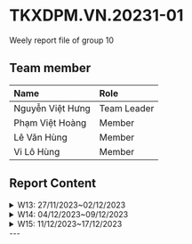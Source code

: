 # TKXDPM.VN.20231-01

Weely report file of group 10

## Team member

| Name           | Role        |
| :------------- | :---------- |
| Nguyễn Việt Hưng | Team Leader |
| Phạm Việt Hoàng   | Member      |
| Lê Văn Hùng    | Member      |
| Vi Lô Hùng    | Member      |

## Report Content

<details>
  <summary>W13: 27/11/2023~02/12/2023 </summary>
<br>
<details>
<summary>Nguyễn Việt Hưng</summary>
<br>

- Assigned tasks:
  -Stamp and Data coupling 

- Implementation details:
  - Pull Request(s): https://github.com/phamhoanggg/TKXDPM.KHMT.20231-10/pull/1
  - Specific implementation details:
    - Find and mark all stamp and data coupling in this application 

</details>

<details>
<summary>Phạm Việt Hoàng</summary>
<br>

- Assigned tasks:
  - Content coupling

- Implementation details:
  - Pull Request(s): https://github.com/phamhoanggg/TKXDPM.KHMT.20231-10/pull/2
  - Specific implementation details:
    - Find and mark all methods that have content coupling issues

</details>

<details>
<summary>Lê Văn Hùng</summary>
<br>

- Assigned tasks:
  - control coupling

- Implementation details:
  - Pull Request(s): https://github.com/phamhoanggg/TKXDPM.KHMT.20231-10/pull/3
  - Specific implementation details:
    - Tìm và comment control coupling

</details>

<details>
<summary>Vi Lô Hùng</summary>
<br>

- Assigned tasks:
  - Common coupling

- Implementation details:
  - Pull Request(s): 
  - Specific implementation details: https://github.com/phamhoanggg/TKXDPM.KHMT.20231-10/pull/4
    - Find and comment methods that have common coupling

</details>

</details>

<details>
  <summary>W14: 04/12/2023~09/12/2023 </summary>
<br>
<details>
<summary>Nguyễn Việt Hưng</summary>
<br>

- Assigned tasks:
  - Find functional cohesion

- Implementation details:
  - Pull Request(s): [pull request link](https://github.com/phamhoanggg/TKXDPM.KHMT.20231-10/pull/7)
  - Specific implementation details:
    - Find out all functional cohesion in project

</details>

<details>
<summary>Phạm Việt Hoàng</summary>
<br>

- Assigned tasks:
  - Communication Cohesion

- Implementation details:
  - Pull Request(s): [pull request link](https://github.com/phamhoanggg/TKXDPM.KHMT.20231-10/pull/8)
  - Specific implementation details:
    - Find out all communicational cohesion in project

</details>

<details>
<summary>Lê Văn Hùng</summary>
<br>

- Assigned tasks:
  - coincidental and logical cohesion

- Implementation details:
  - Pull Request(s): https://github.com/phamhoanggg/TKXDPM.KHMT.20231-10/pull/6
  - Specific implementation details:
    - Tìm coincidental và logical cohesion

</details>

<details>
<summary>Vi Lô Hùng</summary>
<br>

- Assigned tasks:
  - temporal cohesion and procedural cohesion

- Implementation details:
  - Pull Request(s): [pull request link](https://github.com/phamhoanggg/TKXDPM.KHMT.20231-10/pull/9)
  - Specific implementation details:
    - Find temporal and procedural cohesion 

</details>

</details>

<details>
  <summary>W15: 11/12/2023~17/12/2023 </summary>
<br>
<details>
<summary>Nguyễn Việt Hưng</summary>
<br>

- Assigned tasks:
  -Stamp and Data coupling 

- Implementation details:
  - Pull Request(s): 
  - Specific implementation details:
    - Chi tiết cv

</details>

<details>
<summary>Phạm Việt Hoàng</summary>
<br>

- Assigned tasks:
  - Tìm các class vi phạm nguyên tắc thiết kế S và D

- Implementation details:
  - Pull Request(s): https://github.com/phamhoanggg/TKXDPM.KHMT.20231-10/pull/10
  - Specific implementation details:
    - Phát hiện vi phạm nguyên tắc thiết kế về SRP ở các file: Cart.java và Order.java
    - Cart.java: lớp Cart phụ trách nhiệm vụ quản lý danh sách Media và cả thực hiện tính toán. Giải pháp là tách ra thêm 2 lớp CartController và CartCalculator để chịu trách nhiệm quản lý giỏ hàng và tính toán chi phí
    - Order.java: lớp Order chịu cả trách nhiệm về tính toán chi phí đơn hàng và cả quản lí thông tin giao hàng. Giải pháp là tạo ra 2 lớp OrderCalculator phụ trách tính toán chi phí, và lớp DeliveryInformation để quản lí thông tin giao hàng.
    - Chi tiết:
      - ![image](https://github.com/phamhoanggg/TKXDPM.KHMT.20231-10/assets/105777915/29d9c6bf-2dcd-4caa-bdc0-69b195a7adc5)
      - ![image](https://github.com/phamhoanggg/TKXDPM.KHMT.20231-10/assets/105777915/fc4ff561-6e8c-4a78-9314-3e45a864c9b9)



</details>

<details>
<summary>Lê Văn Hùng</summary>
<br>

- Assigned tasks:
  - Tìm The Open Closed Principle

- Implementation details:
  - Pull Request(s): https://github.com/phamhoanggg/TKXDPM.KHMT.20231-10/pull/12
  - Specific implementation details:
    - Tìm kiếm các class có nguyên lý Open Closed

</details>

<details>
<summary>Vi Lô Hùng</summary>
<br>

- Assigned tasks:
  - Common coupling

- Implementation details:
  - Pull Request(s): link pull req
  - Specific implementation details: 
    - Chi tiết cv

</details>

</details>

</details>
---
